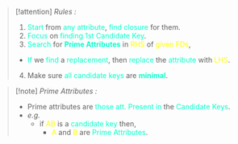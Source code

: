 >[!attention] *Rules :*
>1. <span style="color:#00ffcc">Start</span> from <span style="color:#00ffcc">any attribute</span>, <span style="color:#00ffcc">find closure</span> for them.
>2. <span style="color:#00ffcc">Focus</span> on <span style="color:#00ffcc">finding</span> <span style="color:#00ffcc">1st Candidate Key</span>.
>3. <span style="color:#00ffcc">Search</span> for **<span style="color:#00ffcc">Prime Attributes</span>** in <span style="color:#fffd01">RHS</span> of <span style="color:#fffd01">given FDs</span>,
>	- <span style="color:#00ffcc">If</span> we <span style="color:#00ffcc">find</span> a <span style="color:#00ffcc">replacement</span>, then <span style="color:#00ffcc">replace</span> the <span style="color:#00ffcc">attribute</span> with <span style="color:#fffd01">LHS</span>.
>4. Make sure <span style="color:#00ffcc">all candidate keys</span> are **<span style="color:#00ffcc">minimal</span>**.

>[!note] *Prime Attributes :*
>- Prime attributes are <span style="color:#00ffcc">those att.</span> <span style="color:#00ffcc">Present in</span> the <span style="color:#00ffcc">Candidate Keys</span>.
>- *e.g.*
>	- if <span style="color:#fffd01">AB</span> is a <span style="color:#00ffcc">candidate key</span> then,
>		- <span style="color:#fffd01">A</span> and <span style="color:#fffd01">B</span> are <span style="color:#00ffcc">Prime Attributes</span>.